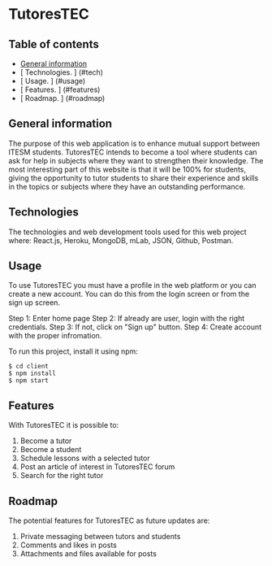 # TutoresTEC

## Table of contents
* [General information](#general-info)
* [ Technologies. ] (#tech)
* [ Usage. ] (#usage)
* [ Features. ] (#features)
* [ Roadmap. ] (#roadmap)

<a name="general-info"></a>
## General information
The purpose of this web application is to enhance mutual support between ITESM students. TutoresTEC intends to become a tool where students can ask for help in subjects where they want to strengthen their knowledge. The most interesting part of this website is that it will be 100% for students, giving the opportunity to tutor students to share their experience and skills in the topics or subjects where they have an outstanding performance.

<a name="tech"></a>
## Technologies
The technologies and web development tools used for this web project where: React.js, Heroku, MongoDB, mLab, JSON, Github, Postman.

<a name="usage"></a>
## Usage

To use TutoresTEC you must have a profile in the web platform or you can create a new account. You can do this from the login screen or from the sign up screen.

Step 1: Enter home page
Step 2: If already are user, login with the right credentials.
Step 3: If not, click on "Sign up" button.
Step 4: Create account with the proper infromation.

To run this project, install it using npm:
```
$ cd client
$ npm install
$ npm start
```
<a name="features"></a>
## Features
With TutoresTEC it is possible to:
1. Become a tutor
2. Become a student
3. Schedule lessons with a selected tutor
4. Post an article of interest in TutoresTEC forum
5. Search for the right tutor

<a name="roadmap"></a>
## Roadmap
The potential features for TutoresTEC as future updates are:
1. Private messaging between tutors and students
2. Comments and likes in posts
3. Attachments and files available for posts
